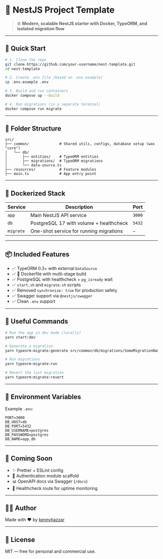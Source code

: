 # 🧱 NestJS Project Template

> ⚙️ **Modern, scalable NestJS starter with Docker, TypeORM, and isolated migration flow**

---

## 🚀 Quick Start

```bash
# 1. Clone the repo
git clone https://github.com/your-username/nest-template.git
cd nest-template

# 2. Create .env file (based on .env.example)
cp .env.example .env

# 3. Build and run containers
docker compose up --build

# 4. Run migrations (in a separate terminal)
docker compose run migrate
```

---

## 📁 Folder Structure

```
src/
├── common/              # Shared utils, configs, database setup (was "core")
│   └── db/
│       ├── entities/    # TypeORM entities
│       ├── migrations/  # TypeORM migrations
│       └── data-source.ts
├── resources/           # Feature modules
├── main.ts              # App entry point
```

---

## 🐳 Dockerized Stack

| Service   | Description                             | Port    |
|-----------|-----------------------------------------|---------|
| `app`     | Main NestJS API service                 | `3000`  |
| `db`      | PostgreSQL 17 with volume + healthcheck | `5432`  |
| `migrate` | One-shot service for running migrations | `—`     |

---

## 📦 Included Features

- ✅ TypeORM 0.3+ with external `DataSource`
- ✅ 🐳 Dockerfile with multi-stage build
- ✅ PostgreSQL with healthcheck + `pg_isready` wait
- ✅ `start.sh` and `migrate.sh` scripts
- ✅ Removed `synchronize: true` for production safety
- ✅ Swagger support via `@nestjs/swagger`
- ✅ Clean `.env` support

---

## 🧪 Useful Commands

```bash
# Run the app in dev mode (locally)
yarn start:dev

# Generate a migration
yarn typeorm:migrate:generate src/common/db/migrations/SomeMigrationName

# Run migrations
yarn typeorm:migrate:run

# Revert the last migration
yarn typeorm:migrate:revert
```

---

## 📝 Environment Variables

Example `.env`:

```env
PORT=3000
DB_HOST=db
DB_PORT=5432
DB_USERNAME=postgres
DB_PASSWORD=postgres
DB_NAME=app_db
```

---

## 🔮 Coming Soon

- ✨ Prettier + ESLint config
- 🔐 Authentication module scaffold
- 📊 OpenAPI docs via Swagger (`/docs`)
- 🧾 Healthcheck route for uptime monitoring

---

## 🧙‍♂️ Author

Made with ❤️ by [kennyhazzar](https://github.com/kennyhazzar)

---

## 📜 License

MIT — free for personal and commercial use.
